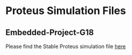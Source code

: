 # Proteus Simulation Files
## Embedded-Project-G18

Please find the Stable Proteus simulation file [here](/Proteus_sim_Laser_communication_system.pdsprj)

